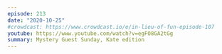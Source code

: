 ```yaml
---
episode: 213
date: "2020-10-25"
#crowdcast: https://www.crowdcast.io/e/in-lieu-of-fun-episode-107
youtube: https://www.youtube.com/watch?v=egFO8GA2tGg
summary: Mystery Guest Sunday, Kate edition
---
```

